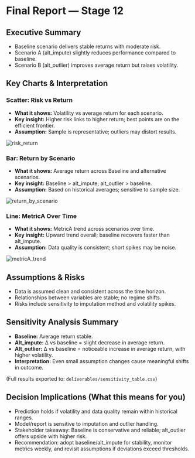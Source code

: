 # Final Report — Stage 12

## Executive Summary
- Baseline scenario delivers stable returns with moderate risk.  
- Scenario A (alt_impute) slightly reduces performance compared to baseline.  
- Scenario B (alt_outlier) improves average return but raises volatility.  

## Key Charts & Interpretation

### Scatter: Risk vs Return
- **What it shows:** Volatility vs average return for each scenario.  
- **Key insight:** Higher risk links to higher return; best points are on the efficient frontier.  
- **Assumption:** Sample is representative; outliers may distort results.  

![risk_return](deliverables/images/risk_return.png)

### Bar: Return by Scenario
- **What it shows:** Average return across Baseline and alternative scenarios.  
- **Key insight:** Baseline > alt_impute; alt_outlier > baseline.  
- **Assumption:** Based on historical averages; sensitive to sample size.  

![return_by_scenario](deliverables/images/return_by_scenario.png)

### Line: MetricA Over Time
- **What it shows:** MetricA trend across scenarios over time.  
- **Key insight:** Upward trend overall; baseline recovers faster than alt_impute.  
- **Assumption:** Data quality is consistent; short spikes may be noise.  

![metricA_trend](deliverables/images/metricA_trend.png)

## Assumptions & Risks
- Data is assumed clean and consistent across the time horizon.  
- Relationships between variables are stable; no regime shifts.  
- Risks include sensitivity to imputation method and volatility spikes.  

## Sensitivity Analysis Summary
- **Baseline:** Average return stable.  
- **Alt_impute:** Δ vs baseline = slight decrease in average return.  
- **Alt_outlier:** Δ vs baseline = noticeable increase in average return, with higher volatility.  
- **Interpretation:** Even small assumption changes cause meaningful shifts in outcome.  

(Full results exported to: `deliverables/sensitivity_table.csv`)  

## Decision Implications (What this means for you)
- Prediction holds if volatility and data quality remain within historical ranges.  
- Model/report is sensitive to imputation and outlier handling.  
- Stakeholder takeaway: Baseline is conservative and reliable; alt_outlier offers upside with higher risk.  
- Recommendation: adopt baseline/alt_impute for stability, monitor metrics weekly, and revisit assumptions if deviations exceed thresholds.  
